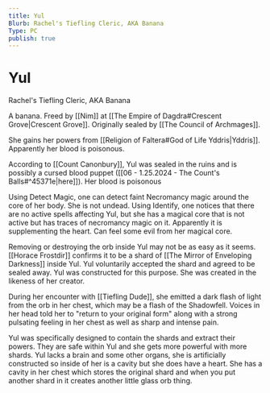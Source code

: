 ```yaml
---
title: Yul
Blurb: Rachel's Tiefling Cleric, AKA Banana
Type: PC
publish: true
---
```


# Yul

Rachel's Tiefling Cleric, AKA Banana

A banana.
Freed by [[Nim]] at [[The Empire of Dagdra#Crescent Grove|Crescent Grove]]. Originally sealed by [[The Council of Archmages]].

She gains her powers from [[Religion of Faltera#God of Life Yddris|Yddris]]. Apparently her blood is poisonous.

According to [[Count Canonbury]], Yul was sealed in the ruins and is possibly a cursed blood puppet ([[06 - 1.25.2024 - The Count's Balls#^45371e|here]]). Her blood is poisonous

Using Detect Magic, one can detect faint Necromancy magic around the core of her body. She is not undead. Using Identify, one notices that there are no active spells affecting Yul, but she has a magical core that is not active but has traces of necromancy magic on it. Apparently it is supplementing the heart. Can feel some evil from her magical core.

Removing or destroying the orb inside Yul may not be as easy as it seems. [[Horace Frostdir]] confirms it to be a shard of [[The Mirror of Enveloping Darkness]] inside Yul. Yul voluntarily accepted the shard and agreed to be sealed away. Yul was constructed for this purpose. She was created in the likeness of her creator.

During her encounter with [[Tiefling Dude]], she emitted a dark flash of light from the orb in her chest, which may be a flash of the Shadowfell. Voices in her head told her to "return to your original form" along with a strong pulsating feeling in her chest as well as sharp and intense pain.

Yul was specifically designed to contain the shards and extract their powers. They are safe within Yul and she gets more powerful with more shards. Yul lacks a brain and some other organs, she is artificially constructed so inside of her is a cavity but she does have a heart. She has a cavity in her chest which stores the original shard and when you put another shard in it creates another little glass orb thing.
